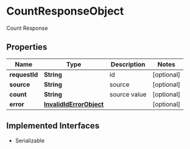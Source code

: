 

# CountResponseObject

Count Response

## Properties

Name | Type | Description | Notes
------------ | ------------- | ------------- | -------------
**requestId** | **String** | id |  [optional]
**source** | **String** | source |  [optional]
**count** | **String** | source value |  [optional]
**error** | [**InvalidIdErrorObject**](InvalidIdErrorObject.md) |  |  [optional]


## Implemented Interfaces

* Serializable


